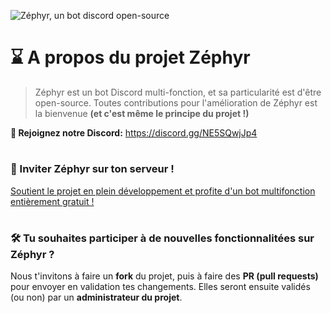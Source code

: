 ![Zéphyr, un bot discord open-source](https://cdn.discordapp.com/attachments/1335410705054044171/1347675046620954714/ddd-removebg-preview.png?ex=67ccafb1&is=67cb5e31&hm=6703ed1a090fddb36dc3cf242b63f33b941467f4527f445d86d31e156a2cde26&)

# ⌛ A propos du projet Zéphyr

> Zéphyr est un bot Discord multi-fonction, et sa particularité est d'être open-source. Toutes contributions pour l'amélioration de Zéphyr est la bienvenue **(et c'est même le principe du projet !)**

**🔎 Rejoignez notre Discord:**
https://discord.gg/NE5SQwjJp4

#

### 👀 Inviter Zéphyr sur ton serveur !
[Soutient le projet en plein développement et profite d'un bot multifonction entièrement gratuit !](https://discord.com/oauth2/authorize?client_id=1346170979440787498&permissions=8&integration_type=0&scope=bot+applications.commands)

#

### 🛠️ Tu souhaites participer à de nouvelles fonctionnalitées sur Zéphyr ?
Nous t'invitons à faire un **fork** du projet, puis à faire des **PR (pull requests)** pour envoyer en validation tes changements. Elles seront ensuite validés (ou non) par un **administrateur du projet**.
